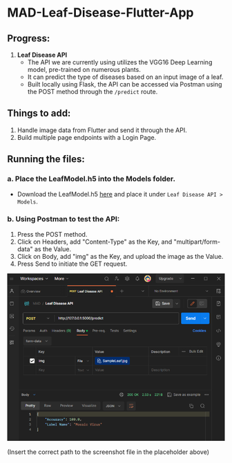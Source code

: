# MAD-Leaf-Disease-Flutter-App

## Progress:

1. **Leaf Disease API**
   - The API we are currently using utilizes the VGG16 Deep Learning model, pre-trained on numerous plants.
   - It can predict the type of diseases based on an input image of a leaf.
   - Built locally using Flask, the API can be accessed via Postman using the POST method through the `/predict` route.

## Things to add:

1. Handle image data from Flutter and send it through the API.
2. Build multiple page endpoints with a Login Page.

## Running the files:

### a. Place the LeafModel.h5 into the Models folder.
   - Download the LeafModel.h5 [here](https://drive.google.com/file/d/1n6spyS4-AnUtszy1_JwU09VcoJ0VNTOT/view?usp=sharing) and place it under `Leaf Disease API > Models`.

### b. Using Postman to test the API:
   1. Press the POST method.
   2. Click on Headers, add "Content-Type" as the Key, and "multipart/form-data" as the Value.
   3. Click on Body, add "img" as the Key, and upload the image as the Value.
   4. Press Send to initiate the GET request.

![Screenshot - Postman Test](/Screenshot%20-%20Postman%20Test.png)

(Insert the correct path to the screenshot file in the placeholder above)
